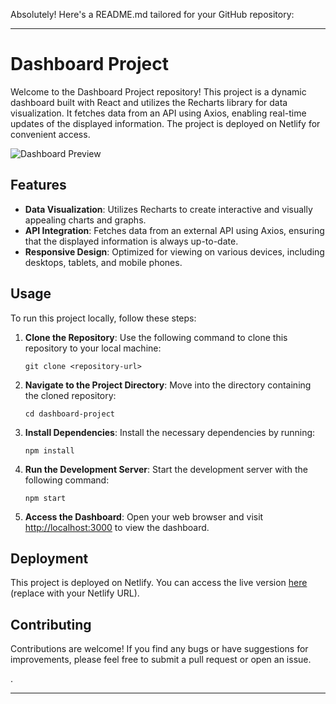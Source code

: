 Absolutely! Here's a README.md tailored for your GitHub repository:

---

# Dashboard Project

Welcome to the Dashboard Project repository! This project is a dynamic dashboard built with React and utilizes the Recharts library for data visualization. It fetches data from an API using Axios, enabling real-time updates of the displayed information. The project is deployed on Netlify for convenient access.

![Dashboard Preview](/path/to/dashboard-screenshot.png)

## Features

- **Data Visualization**: Utilizes Recharts to create interactive and visually appealing charts and graphs.
- **API Integration**: Fetches data from an external API using Axios, ensuring that the displayed information is always up-to-date.
- **Responsive Design**: Optimized for viewing on various devices, including desktops, tablets, and mobile phones.

## Usage

To run this project locally, follow these steps:

1. **Clone the Repository**: Use the following command to clone this repository to your local machine:

   ```
   git clone <repository-url>
   ```

2. **Navigate to the Project Directory**: Move into the directory containing the cloned repository:

   ```
   cd dashboard-project
   ```

3. **Install Dependencies**: Install the necessary dependencies by running:

   ```
   npm install
   ```

4. **Run the Development Server**: Start the development server with the following command:

   ```
   npm start
   ```

5. **Access the Dashboard**: Open your web browser and visit [http://localhost:3000](http://localhost:3000) to view the dashboard.

## Deployment

This project is deployed on Netlify. You can access the live version [here](#) (replace with your Netlify URL).

## Contributing

Contributions are welcome! If you find any bugs or have suggestions for improvements, please feel free to submit a pull request or open an issue.

.

---

